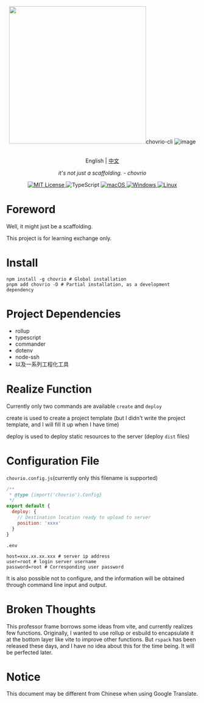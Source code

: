 <div align="center">
<img height="360" src="ht

# chovrio-cli

<picture>
  <img alt="image" srcset="https://chart-nw7ku8zhv-astrues.vercel.app/jing.png">
</picture>
<p align="center">
    <br> English | <a href="README-CN.md">中文</a>
</p>
<p align="center">
    <em>it's not just a scaffolding. - chovrio</em>
</p>

<p align="center">
<a href="LICENSE" target="_blank">
    <img alt="MIT License" src="https://img.shields.io/badge/license-MIT-blue?style=flat-square" />
</a>
<img alt="TypeScript" src="https://img.shields.io/badge/-TypeScript-blue?style=flat-square&logo=typescript&logoColor=white" />

<a href="https://github.com/yetone/openai-translator/releases" target="_blank">
<img alt="macOS" src="https://img.shields.io/badge/-macOS-black?style=flat-square&logo=apple&logoColor=white" />
</a>

<a href="https://github.com/yetone/openai-translator/releases" target="_blank">
<img alt="Windows" src="https://img.shields.io/badge/-Windows-blue?style=flat-square&logo=windows&logoColor=white" />
</a>

<a href="https://github.com/yetone/openai-translator/releases" target="_blank">
<img alt="Linux" src="https://img.shields.io/badge/-Linux-yellow?style=flat-square&logo=linux&logoColor=white" />
</a>

</p>
</div>

# Foreword

Well, it might just be a scaffolding.

This project is for learning exchange only.

# Install

```shell
npm install -g chovrio # Global installation
pnpm add chovrio -D # Partial installation, as a development dependency
```

# Project Dependencies

- rollup
- typescript
- commander
- dotenv
- node-ssh
- 以及一系列工程化工具

# Realize Function

Currently only two commands are available `create` and `deploy`

create is used to create a project template (but I didn't write the project template, and I will fill it up when I have time)

deploy is used to deploy static resources to the server (deploy `dist` files)

# Configuration File

`chovrio.config.js`(currently only this filename is supported)

```js
/**
 * @type {import('chovrio').Config}
 */
export default {
  deploy: {
    // Destination location ready to upload to server
    position: 'xxxx'
  }
}
```

`.env`

```properties
host=xxx.xx.xx.xxx # server ip address
user=root # login server username
password=root # Corresponding user password
```

It is also possible not to configure, and the information will be obtained through command line input and output.

# Broken Thoughts

This professor frame borrows some ideas from vite, and currently realizes few functions. Originally, I wanted to use rollup or esbuild to encapsulate it at the bottom layer like vite to improve other functions. But `rspack` has been released these days, and I have no idea about this for the time being. It will be perfected later.

# Notice

This document may be different from Chinese when using Google Translate.
